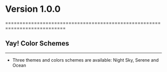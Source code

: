# Version 1.0.0
===========================================================================

## Yay! Color Schemes
-------------------

* Three themes and colors schemes are available: Night Sky, Serene and Ocean
